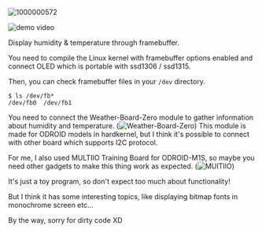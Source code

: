 ![1000000572](https://github.com/user-attachments/assets/6496a7e0-6ee0-43b7-8986-386c78e023d7)

![demo video](https://www.youtube.com/watch?v=A4CuWbXQJcw)

Display humidity & temperature through framebuffer.

You need to compile the Linux kernel with framebuffer options enabled and connect OLED which is portable with ssd1306 / ssd1315.

Then, you can check framebuffer files in your `/dev` directory.

```
$ ls /dev/fb*
/dev/fb0  /dev/fb1
```

You need to connect the Weather-Board-Zero module to gather information about humidity and temperature.
(![Weather-Board-Zero](https://www.odroid.nl/WBZ)) This module is made for ODROID models in hardkernel, but I think it's possible to connect with other board which supports I2C protocol.

For me, I also used MULTIIO Training Board for ODROID-M1S, so maybe you need other gadgets to make this thing work as expected.
(![MUITIIO](https://www.hardkernel.com/ko/shop/multi-i-o-training-board-for-m1s/))

It's just a toy program, so don't expect too much about functionality!

But I think it has some interesting topics, like displaying bitmap fonts in monochrome screen etc...

By the way, sorry for dirty code XD
